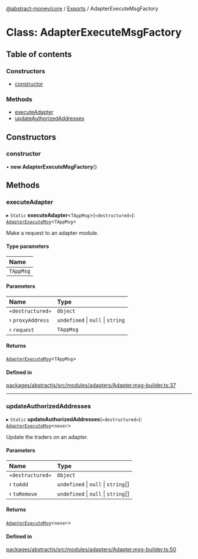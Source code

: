 [@abstract-money/core](../README.md) / [Exports](../modules.md) / AdapterExecuteMsgFactory

# Class: AdapterExecuteMsgFactory

## Table of contents

### Constructors

- [constructor](AdapterExecuteMsgFactory.md#constructor)

### Methods

- [executeAdapter](AdapterExecuteMsgFactory.md#executeadapter)
- [updateAuthorizedAddresses](AdapterExecuteMsgFactory.md#updateauthorizedaddresses)

## Constructors

### constructor

• **new AdapterExecuteMsgFactory**()

## Methods

### executeAdapter

▸ `Static` **executeAdapter**<`TAppMsg`\>(`«destructured»`): [`AdapterExecuteMsg`](../modules.md#adapterexecutemsg)<`TAppMsg`\>

Make a request to an adapter module.

#### Type parameters

| Name |
| :------ |
| `TAppMsg` |

#### Parameters

| Name | Type |
| :------ | :------ |
| `«destructured»` | `Object` |
| › `proxyAddress` | `undefined` \| ``null`` \| `string` |
| › `request` | `TAppMsg` |

#### Returns

[`AdapterExecuteMsg`](../modules.md#adapterexecutemsg)<`TAppMsg`\>

#### Defined in

[packages/abstractjs/src/modules/adapters/Adapter.msg-builder.ts:37](https://github.com/AbstractSDK/frontend/blob/07410073/packages/abstractjs/src/modules/adapters/Adapter.msg-builder.ts#L37)

___

### updateAuthorizedAddresses

▸ `Static` **updateAuthorizedAddresses**(`«destructured»`): [`AdapterExecuteMsg`](../modules.md#adapterexecutemsg)<`never`\>

Update the traders on an adapter.

#### Parameters

| Name | Type |
| :------ | :------ |
| `«destructured»` | `Object` |
| › `toAdd` | `undefined` \| ``null`` \| `string`[] |
| › `toRemove` | `undefined` \| ``null`` \| `string`[] |

#### Returns

[`AdapterExecuteMsg`](../modules.md#adapterexecutemsg)<`never`\>

#### Defined in

[packages/abstractjs/src/modules/adapters/Adapter.msg-builder.ts:50](https://github.com/AbstractSDK/frontend/blob/07410073/packages/abstractjs/src/modules/adapters/Adapter.msg-builder.ts#L50)
